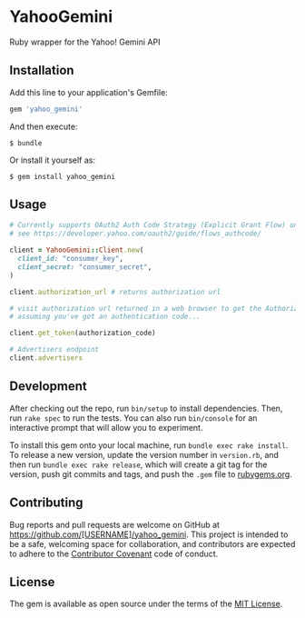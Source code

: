 # YahooGemini

Ruby wrapper for the Yahoo! Gemini API

## Installation

Add this line to your application's Gemfile:

```ruby
gem 'yahoo_gemini'
```

And then execute:

    $ bundle

Or install it yourself as:

    $ gem install yahoo_gemini

## Usage

```ruby
# Currently supports OAuth2 Auth Code Strategy (Explicit Grant Flow) only
# see https://developer.yahoo.com/oauth2/guide/flows_authcode/

client = YahooGemini::Client.new(
  client_id: "consumer_key",
  client_secret: "consumer_secret",
)

client.authorization_url # returns authorization url

# visit authorization url returned in a web browser to get the Authorization Code
# assuming you've got an authentication code...

client.get_token(authorization_code)

# Advertisers endpoint
client.advertisers
```

## Development

After checking out the repo, run `bin/setup` to install dependencies. Then, run `rake spec` to run the tests. You can also run `bin/console` for an interactive prompt that will allow you to experiment.

To install this gem onto your local machine, run `bundle exec rake install`. To release a new version, update the version number in `version.rb`, and then run `bundle exec rake release`, which will create a git tag for the version, push git commits and tags, and push the `.gem` file to [rubygems.org](https://rubygems.org).

## Contributing

Bug reports and pull requests are welcome on GitHub at https://github.com/[USERNAME]/yahoo_gemini. This project is intended to be a safe, welcoming space for collaboration, and contributors are expected to adhere to the [Contributor Covenant](contributor-covenant.org) code of conduct.


## License

The gem is available as open source under the terms of the [MIT License](http://opensource.org/licenses/MIT).

